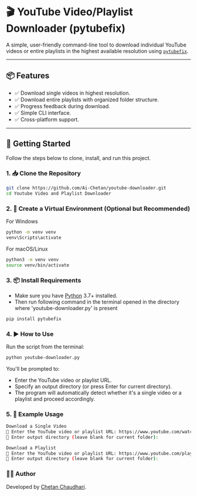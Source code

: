 # 🎬 YouTube Video/Playlist Downloader (pytubefix)

A simple, user-friendly command-line tool to download individual YouTube videos or entire playlists in the highest available resolution using [`pytubefix`](https://github.com/pytube/pytube).

---

## 📦 Features

- ✅ Download single videos in highest resolution.
- ✅ Download entire playlists with organized folder structure.
- ✅ Progress feedback during download.
- ✅ Simple CLI interface.
- ✅ Cross-platform support.

---

## 🚀 Getting Started

Follow the steps below to clone, install, and run this project.

### 1. 📥 Clone the Repository

```bash
git clone https://github.com/Ai-Chetan/youtube-downloader.git
cd Youtube Video and Playlist Downloader
```

### 2. 🐍 Create a Virtual Environment (Optional but Recommended)
For Windows
```bash
python -m venv venv
venv\Scripts\activate
```

For macOS/Linux
```bash
python3 -m venv venv
source venv/bin/activate
```

### 3. 📦 Install Requirements

- Make sure you have [Python](https://www.python.org/downloads/) 3.7+ installed.
- Then run following command in the terminal opened in the directory where 'youtube-downloader.py' is present
```bash
pip install pytubefix
```

### 4. ▶️ How to Use

Run the script from the terminal:
```bash
python youtube-downloader.py
```
You'll be prompted to:

- Enter the YouTube video or playlist URL.
- Specify an output directory (or press Enter for current directory).
- The program will automatically detect whether it's a single video or a playlist and proceed accordingly.

### 5. 📁 Example Usage
```bash
Download a Single Video
🔗 Enter the YouTube video or playlist URL: https://www.youtube.com/watch?v=abcd1234
📂 Enter output directory (leave blank for current folder): 
```
```bash
Download a Playlist
🔗 Enter the YouTube video or playlist URL: https://www.youtube.com/playlist?list=PLxyz...
📂 Enter output directory (leave blank for current folder): 
```
### 👨‍💻 Author

Developed by [Chetan Chaudhari](https://github.com/Ai-Chetan).